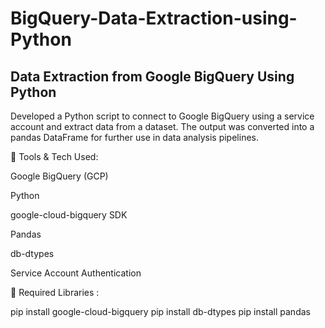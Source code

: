 # BigQuery-Data-Extraction-using-Python

## Data Extraction from Google BigQuery Using Python

Developed a Python script to connect to Google BigQuery using a service account and extract data from a dataset. The output was converted into a pandas DataFrame for further use in data analysis pipelines. 

🔧 Tools & Tech Used:

Google BigQuery (GCP)

Python

google-cloud-bigquery SDK

Pandas

db-dtypes

Service Account Authentication


📌 Required Libraries :

pip install google-cloud-bigquery
pip install db-dtypes
pip install pandas
